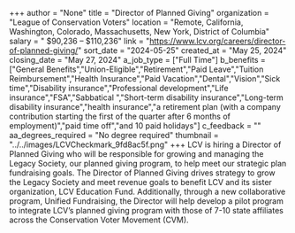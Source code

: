 +++
author = "None"
title = "Director of Planned Giving"
organization = "League of Conservation Voters"
location = "Remote, California, Washington, Colorado, Massachusetts, New York, District of Columbia"
salary = " $90,236 – $110,236"
link = "https://www.lcv.org/careers/director-of-planned-giving/"
sort_date = "2024-05-25"
created_at = "May 25, 2024"
closing_date = "May 27, 2024"
a_job_type = ["Full Time"]
b_benefits = ["General Benefits","Union-Eligible","Retirement","Paid Leave","Tuition Reimbursement","Health Insurance","Paid Vacation","Dental","Vision","Sick time","Disability insurance","Professional development","Life insurance","FSA","Sabbatical ","Short-term disability insurance","Long-term disability insurance","health insurance","a retirement plan (with a company contribution starting the first of the quarter after 6 months of employment)","paid time off","and 10 paid holidays"]
c_feedback = ""
aa_degrees_required = "No degree required"
thumbnail = "../../images/LCVCheckmark_9fd8ac5f.png"
+++
LCV is hiring a Director of Planned Giving who will be responsible for growing and managing the Legacy Society, our planned giving program, to help meet our strategic plan fundraising goals. The Director of Planned Giving drives strategy to grow the Legacy Society and meet revenue goals to benefit LCV and its sister organization, LCV Education Fund. Additionally, through a new collaborative program, Unified Fundraising, the Director will help develop a pilot program to integrate LCV’s planned giving program with those of 7-10 state affiliates across the Conservation Voter Movement (CVM). 